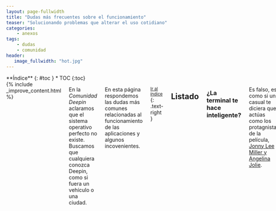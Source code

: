 ```yaml
---
layout: page-fullwidth
title: "Dudas más frecuentes sobre el funcionamiento"
teaser: "Solucionando problemas que alterar el uso cotidiano"
categories:
    - anexos
tags:
    - dudas
    - comunidad
header:
   image_fullwidth: "hot.jpg"
---
```

<div class="row">
<div class="medium-4 medium-push-8 columns" markdown="1">
<div class="panel radius" markdown="1">
**Índice**
{: #toc }
*  TOC
{:toc}
</div>
</div><!-- /.medium-4.columns -->

<div class="medium-8 medium-pull-4 columns" markdown="1">
{% include _improve_content.html %}

En la *Comunidad Deepin* aclaramos que el sistema operativo  perfecto no existe. Buscamos que cualquiera conozca Deepin, como si fuera un vehículo o una ciudad.

En esta página respondemos las dudas más comunes relacionadas al funcionamiento de las aplicaciones y algunos incovenientes.

<small markdown="1">[Ir al índice](#toc)</small>
{: .text-right }

## Listado

### ¿La terminal te hace inteligente?

Es falso, es como si un casual te diciera que actúas como los protagnistas de la película, [Jonny Lee Miller y Angelina Jolie](https://en.wikipedia.org/wiki/Hackers_(film)).

La terminal es el equivalente al "Símbolo de sistema" en Windows. Puedes ejecutar ordenes o abrir aplcaciones. [UN ejemplo]({{ site.url }}{{ site.baseurl }}/tips/mirror/) sería cambiar el repositorio para que consigas el más veloz.

Recuerda que cada herramienta, una aplicación de solo texto, tiene instrucciones. Quizás necesites memorizar, pero tienes una pequeña ayuda escribiendo el primer comando.

{% include alert terminal='help' %}

<small markdown="1">[Ir al índice](#toc)</small>
{: .text-right }

### ¿Hay que hacer limpieza profunda?

No del todo. Aún así Deepin acumula datos innecesarios.

En este caso tienes a [Ubuntu Cleaner]({{ site.url }}{{ site.baseurl }}/apps/ubuntucleaner/) o [BleachBit]({{ site.url }}{{ site.baseurl }}/apps/bleachbit/) disponible en Deepin Store.

Recuerda que actúan como CCleaner, con opciones más claras como caché, paquetes huérfanos y configuraciones obsoletas.

<small markdown="1">[Ir al índice](#toc)</small>
{: .text-right }

### ¿Porqué Deepin falla al conectarse a Internet?

Eso dependerá del controlador para conectarse a Internet, especialmente vía WiFi. Visita [este tip para encontrar una solución]({{ site.url }}/tips/wififix/).

<small markdown="1">[Ir al índice](#toc)</small>
{: .text-right }

### ¿Debo restaurar Deepin desde cero?

No. En lugar de formatear el disco y seguir un tediosa y larguísima espera, intenta usar [Resetter]({{ site.url }}/apps/resetter/).

<small markdown="1">[Ir al índice](#toc)</small>
{: .text-right }

### ¿Puedo tener Deepin y Windows en mi PC?

Sí, siempre que tu PC lo permita. Revisa [algunas recomendaciones]({{ site.url }}/manual/dual-boot/).

<small markdown="1">[Ir al índice](#toc)</small>
{: .text-right }

### ¿Puedo ejecutar aplicaciones no diseñadas para Deepin?

Lo intentaremos. Revisa [esta sección]({{ site.url }}/anexos/dudas-aplicaciones/).

<small markdown="1">[Ir al índice](#toc)</small>
{: .text-right }

No olvides que estamos en [en Github](https://github.com/comunidad-deepin/comunidad-deepin.github.io).

{% include _improve_content.html %}

</div><!-- /.medium-8.columns -->
</div><!-- /.row -->
